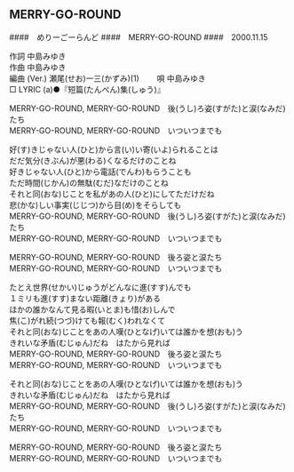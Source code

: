## MERRY-GO-ROUND
####　めりーごーらんど
####　MERRY-GO-ROUND
####　2000.11.15


作詞     中島みゆき　　　　　   
作曲      中島みゆき  　　　   
編曲 (Ver.) 瀬尾(せお)一三(かずみ)(1)　　
唄     中島みゆき    
□ LYRIC (a)●『短篇(たんぺん)集(しゅう)』   
  
  
MERRY-GO-ROUND, MERRY-GO-ROUND　後(うし)ろ姿(すがた)と涙(なみだ)たち  
MERRY-GO-ROUND, MERRY-GO-ROUND　いついつまでも  
  
好(す)きじゃない人(ひと)から言(い)い寄(いよ)られることは  
だだ気分(きぶん)が悪(わる)くなるだけのことね  
好きじゃない人(ひと)から電話(でんわ)もらうことも  
ただ時間(じかん)の無駄(むだ)なだけのことね  
それと同(おな)じことを私があの人(ひと)にしてただけだね  
悲(かな)しい事実(じじつ)から目(め)をそらしても  
MERRY-GO-ROUND, MERRY-GO-ROUND　後(うし)ろ姿(すがた)と涙(なみだ)たち  
MERRY-GO-ROUND, MERRY-GO-ROUND　いついつまでも  
  
MERRY-GO-ROUND, MERRY-GO-ROUND　後ろ姿と涙たち  
MERRY-GO-ROUND, MERRY-GO-ROUND　いついつまでも  
  
たとえ世界(せかい)じゅうがどんなに進(すす)んでも  
１ミリも進(すす)まない距離(きょり)がある  
ほかの誰かなんて見る暇(いとま)も惜(お)しんで  
焦(こ)がれ続(つづ)けても報(むく)われなくて  
それと同(おな)じことをあの人嘆(ひとなげ)いては誰かを想(おも)う  
きれいな矛盾(むじゅん)だね　はたから見れば  
MERRY-GO-ROUND, MERRY-GO-ROUND　後ろ姿と涙たち  
MERRY-GO-ROUND, MERRY-GO-ROUND　いついつまでも  
  
それと同(おな)じことをあの人嘆(ひとなげ)いては誰かを想(おも)う  
きれいな矛盾(むじゅん)だね　はたから見れば  
MERRY-GO-ROUND, MERRY-GO-ROUND　後(うし)ろ姿(すがた)と涙(なみだ)たち  
MERRY-GO-ROUND, MERRY-GO-ROUND　いついつまでも  
  
MERRY-GO-ROUND, MERRY-GO-ROUND　後ろ姿と涙たち  
MERRY-GO-ROUND, MERRY-GO-ROUND　いついつまでも  